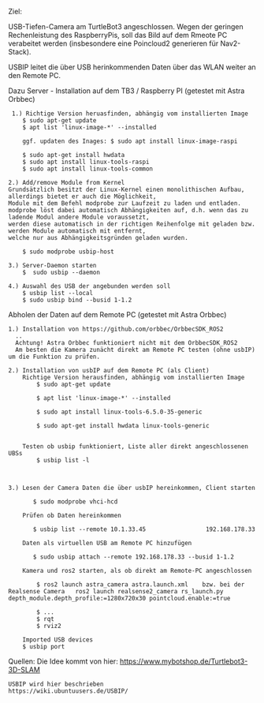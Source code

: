 Ziel:

USB-Tiefen-Camera am TurtleBot3 angeschlossen. Wegen der geringen Rechenleistung des RaspberryPis, soll das Bild auf dem Rmeote PC verabeitet werden (insbesondere eine Poincloud2 generieren für Nav2-Stack).

USBIP leitet die über USB herinkommenden Daten über das WLAN weiter an den Remote PC.


Dazu Server - Installation auf dem TB3 / Raspberry PI (getestet mit Astra Orbbec)

     1.) Richtige Version heruasfinden, abhängig vom installierten Image
        $ sudo apt-get update
        $ apt list 'linux-image-*' --installed 

        ggf. updaten des Inages: $ sudo apt install linux-image-raspi

        $ sudo apt-get install hwdata
        $ sudo apt install linux-tools-raspi
        $ sudo apt install linux-tools-common 

    2.) Add/remove Module from Kernel
    Grundsätzlich besitzt der Linux-Kernel einen monolithischen Aufbau, allerdings bietet er auch die Möglichkeit, 
    Module mit dem Befehl modprobe zur Laufzeit zu laden und entladen.
    modprobe löst dabei automatisch Abhängigkeiten auf, d.h. wenn das zu ladende Modul andere Module voraussetzt, 
    werden diese automatisch in der richtigen Reihenfolge mit geladen bzw. werden Module automatisch mit entfernt, 
    welche nur aus Abhängigkeitsgründen geladen wurden.
 
        $ sudo modprobe usbip-host 

    3.) Server-Daemon starten
        $  sudo usbip --daemon 

    4.) Auswahl des USB der angebunden werden soll
        $ usbip list --local
        $ sudo usbip bind --busid 1-1.2 
  





Abholen der Daten auf dem Remote PC (getestet mit Astra Orbbec)

    1.) Installation von https://github.com/orbbec/OrbbecSDK_ROS2
      ..
      Achtung! Astra Orbbec funktioniert nicht mit dem OrbbecSDK_ROS2
      Am besten die Kamera zunächt direkt am Remote PC testen (ohne usbIP) um die Funktion zu prüfen.

    2.) Installation von usbIP auf dem Remote PC (als Client)
        Richtige Version herausfinden, abhängig vom installierten Image
            $ sudo apt-get update

            $ apt list 'linux-image-*' --installed

            $ sudo apt install linux-tools-6.5.0-35-generic
      
            $ sudo apt-get install hwdata linux-tools-generic
                   
        
        Testen ob usbip funktioniert, Liste aller direkt angeschlossenen UBSs
            $ usbip list -l



    3.) Lesen der Camera Daten die über usbIP hereinkommen, Client starten

           $ sudo modprobe vhci-hcd

        Prüfen ob Daten hereinkommen

           $ usbip list --remote 10.1.33.45                 192.168.178.33 
        
        Daten als virtuellen USB am Remote PC hinzufügen

           $ sudo usbip attach --remote 192.168.178.33 --busid 1-1.2 

        Kamera und ros2 starten, als ob direkt am Remote-PC angeschlossen

            $ ros2 launch astra_camera astra.launch.xml    bzw. bei der Realsense Camera   ros2 launch realsense2_camera rs_launch.py depth_module.depth_profile:=1280x720x30 pointcloud.enable:=true

            $ ...
            $ rqt
            $ rviz2

        Imported USB devices
        $ usbip port 



Quellen:
    Die Idee kommt von hier:
    https://www.mybotshop.de/Turtlebot3-3D-SLAM

    USBIP wird hier beschrieben
    https://wiki.ubuntuusers.de/USBIP/
